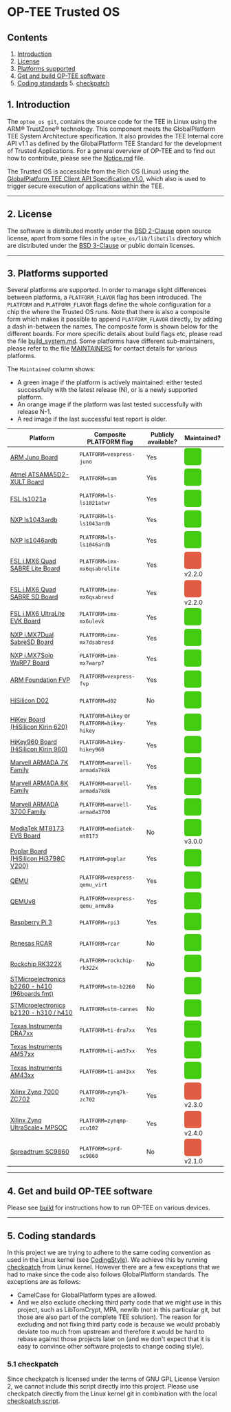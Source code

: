 # OP-TEE Trusted OS
## Contents
1. [Introduction](#1-introduction)
2. [License](#2-license)
3. [Platforms supported](#3-platforms-supported)
4. [Get and build OP-TEE software](#4-get-and-build-op-tee-software)
5. [Coding standards](#5-coding-standards)
    5. [checkpatch](#51-checkpatch)

## 1. Introduction
The `optee_os git`, contains the source code for the TEE in Linux using the
ARM&reg; TrustZone&reg; technology. This component meets the GlobalPlatform
TEE System Architecture specification. It also provides the TEE Internal core API
v1.1 as defined by the GlobalPlatform TEE Standard for the development of
Trusted Applications. For a general overview of OP-TEE and to find out how to
contribute, please see the [Notice.md](Notice.md) file.

The Trusted OS is accessible from the Rich OS (Linux) using the
[GlobalPlatform TEE Client API Specification v1.0](http://www.globalplatform.org/specificationsdevice.asp),
which also is used to trigger secure execution of applications within the TEE.

---
## 2. License
The software is distributed mostly under the
[BSD 2-Clause](http://opensource.org/licenses/BSD-2-Clause) open source
license, apart from some files in the `optee_os/lib/libutils` directory
which are distributed under the
[BSD 3-Clause](http://opensource.org/licenses/BSD-3-Clause) or public domain
licenses.

---
## 3. Platforms supported
Several platforms are supported. In order to manage slight differences
between platforms, a `PLATFORM_FLAVOR` flag has been introduced.
The `PLATFORM` and `PLATFORM_FLAVOR` flags define the whole configuration
for a chip the where the Trusted OS runs. Note that there is also a
composite form which makes it possible to append `PLATFORM_FLAVOR` directly,
by adding a dash in-between the names. The composite form is shown below
for the different boards. For more specific details about build flags etc,
please read the file [build_system.md](documentation/build_system.md). Some
platforms have different sub-maintainers, please refer to the file
[MAINTAINERS](MAINTAINERS) for contact details for various platforms.

The `Maintained` column shows:

- A green image if the platform is actively maintained: either tested successfully
  with the latest release (N), or is a newly supported platform.
- An orange image if the platform was last tested successfully with release N-1.
- A red image if the last successful test report is older.

<!-- Please keep this list sorted in alphabetic order -->
| Platform | Composite PLATFORM flag | Publicly available? | Maintained? |
|----------|-------------------------|---------------------|-------------|
| [ARM Juno Board](http://www.arm.com/products/tools/development-boards/versatile-express/juno-arm-development-platform.php) |`PLATFORM=vexpress-juno`| Yes | ![Actively Maintained](documentation/images/green.svg) |
| [Atmel ATSAMA5D2-XULT Board](http://www.atmel.com/tools/atsama5d2-xult.aspx)|`PLATFORM=sam`| Yes | ![Actively Maintained](documentation/images/green.svg) |
| [FSL ls1021a](http://www.freescale.com/tools/embedded-software-and-tools/hardware-development-tools/tower-development-boards/mcu-and-processor-modules/powerquicc-and-qoriq-modules/qoriq-ls1021a-tower-system-module:TWR-LS1021A?lang_cd=en)|`PLATFORM=ls-ls1021atwr`| Yes | ![Actively maintained](documentation/images/green.svg) |
| [NXP ls1043ardb](http://www.nxp.com/products/microcontrollers-and-processors/power-architecture-processors/qoriq-platforms/developer-resources/qoriq-ls1043a-reference-design-board:LS1043A-RDB)|`PLATFORM=ls-ls1043ardb`| Yes | ![Actively Maintained](documentation/images/green.svg) |
| [NXP ls1046ardb](http://www.nxp.com/products/microcontrollers-and-processors/power-architecture-processors/qoriq-platforms/developer-resources/qoriq-ls1046a-reference-design-board:LS1046A-RDB)|`PLATFORM=ls-ls1046ardb`| Yes | ![Actively Maintained](documentation/images/green.svg) |
| [FSL i.MX6 Quad SABRE Lite Board](https://boundarydevices.com/product/sabre-lite-imx6-sbc/) |`PLATFORM=imx-mx6qsabrelite`| Yes | ![Not maintained](documentation/images/red.svg) v2.2.0 |
| [FSL i.MX6 Quad SABRE SD Board](http://www.nxp.com/products/software-and-tools/hardware-development-tools/sabre-development-system/sabre-board-for-smart-devices-based-on-the-i.mx-6quad-applications-processors:RD-IMX6Q-SABRE) |`PLATFORM=imx-mx6qsabresd`| Yes | ![Not maintained](documentation/images/red.svg) v2.2.0 |
| [FSL i.MX6 UltraLite EVK Board](http://www.freescale.com/products/arm-processors/i.mx-applications-processors-based-on-arm-cores/i.mx-6-processors/i.mx6qp/i.mx6ultralite-evaluation-kit:MCIMX6UL-EVK) |`PLATFORM=imx-mx6ulevk`| Yes | ![Actively Maintained](documentation/images/green.svg) |
| [NXP i.MX7Dual SabreSD Board](http://www.nxp.com/products/software-and-tools/hardware-development-tools/sabre-development-system/sabre-board-for-smart-devices-based-on-the-i.mx-7dual-applications-processors:MCIMX7SABRE) |`PLATFORM=imx-mx7dsabresd`| Yes | ![Actively Maintained](documentation/images/green.svg) |
| [NXP i.MX7Solo WaRP7 Board](http://www.nxp.com/products/developer-resources/reference-designs/warp7-next-generation-iot-and-wearable-development-platform:WARP7) |`PLATFORM=imx-mx7warp7`| Yes | ![Actively Maintained](documentation/images/green.svg) |
| [ARM Foundation FVP](https://developer.arm.com/products/system-design/fixed-virtual-platforms) |`PLATFORM=vexpress-fvp`| Yes | ![Actively Maintained](documentation/images/green.svg) |
| [HiSilicon D02](http://open-estuary.org/d02-2)|`PLATFORM=d02`| No | ![Actively Maintained](documentation/images/green.svg) |
| [HiKey Board (HiSilicon Kirin 620)](https://www.96boards.org/product/hikey)|`PLATFORM=hikey` or `PLATFORM=hikey-hikey`| Yes | ![Actively Maintained](documentation/images/green.svg) |
| [HiKey960 Board (HiSilicon Kirin 960)](https://www.96boards.org/product/hikey960)|`PLATFORM=hikey-hikey960`| Yes | ![Actively Maintained](documentation/images/green.svg) |
| [Marvell ARMADA 7K Family](http://www.marvell.com/embedded-processors/armada-70xx/)|`PLATFORM=marvell-armada7k8k`| Yes | ![Actively Maintained](documentation/images/green.svg) |
| [Marvell ARMADA 8K Family](http://www.marvell.com/embedded-processors/armada-80xx/)|`PLATFORM=marvell-armada7k8k`| Yes | ![Actively Maintained](documentation/images/green.svg) |
| [Marvell ARMADA 3700 Family](http://www.marvell.com/embedded-processors/armada-3700/)|`PLATFORM=marvell-armada3700`| Yes | ![Actively Maintained](documentation/images/green.svg) |
| [MediaTek MT8173 EVB Board](https://www.mediatek.com/products/tablets/mt8173)|`PLATFORM=mediatek-mt8173`| No | ![Not maintained](documentation/images/green.svg) v3.0.0 |
| [Poplar Board (HiSilicon Hi3798C V200)](https://www.96boards.org/product/poplar)|`PLATFORM=poplar`| Yes | ![Actively Maintained](documentation/images/green.svg) |
| [QEMU](http://wiki.qemu.org/Main_Page) |`PLATFORM=vexpress-qemu_virt`| Yes | ![Actively Maintained](documentation/images/green.svg) |
| [QEMUv8](http://wiki.qemu.org/Main_Page) |`PLATFORM=vexpress-qemu_armv8a`| Yes | ![Actively Maintained](documentation/images/green.svg) |
| [Raspberry Pi 3](https://www.raspberrypi.org/products/raspberry-pi-3-model-b) |`PLATFORM=rpi3`| Yes | ![Actively maintained](documentation/images/green.svg) |
| [Renesas RCAR](https://www.renesas.com/en-sg/solutions/automotive/products/rcar-h3.html)|`PLATFORM=rcar`| No | ![Actively maintained](documentation/images/green.svg) |
| [Rockchip RK322X](http://www.rock-chips.com/a/en/products/RK32_Series/2016/1109/799.html) |`PLATFORM=rockchip-rk322x`| No | ![Actively maintained](documentation/images/green.svg) |
| [STMicroelectronics b2260 - h410 (96boards fmt)](http://www.st.com/web/en/catalog/mmc/FM131/SC999/SS1628/PF258776) |`PLATFORM=stm-b2260`| No | ![Actively maintained](documentation/images/green.svg) |
| [STMicroelectronics b2120 - h310 / h410](http://www.st.com/web/en/catalog/mmc/FM131/SC999/SS1628/PF258776) |`PLATFORM=stm-cannes`| No | ![Actively maintained](documentation/images/green.svg) |
| [Texas Instruments DRA7xx](http://www.ti.com/processors/automotive-processors/drax-infotainment-socs/overview.html)|`PLATFORM=ti-dra7xx`| Yes | ![Actively maintained](documentation/images/green.svg) |
| [Texas Instruments AM57xx](http://www.ti.com/processors/sitara/arm-cortex-a15/am57x/overview.html)|`PLATFORM=ti-am57xx`| Yes | ![Actively maintained](documentation/images/green.svg) |
| [Texas Instruments AM43xx](http://www.ti.com/processors/sitara/arm-cortex-a9/am438x/overview.html)|`PLATFORM=ti-am43xx`| Yes | ![Actively maintained](documentation/images/green.svg) |
| [Xilinx Zynq 7000 ZC702](http://www.xilinx.com/products/boards-and-kits/ek-z7-zc702-g.html)|`PLATFORM=zynq7k-zc702`| Yes | ![Not maintained](documentation/images/red.svg) v2.3.0 |
| [Xilinx Zynq UltraScale+ MPSOC](http://www.xilinx.com/products/silicon-devices/soc/zynq-ultrascale-mpsoc.html)|`PLATFORM=zynqmp-zcu102`| Yes | ![Not maintained](documentation/images/red.svg) v2.4.0 |
| [Spreadtrum SC9860](http://www.spreadtrum.com/en/SC9860GV.html)|`PLATFORM=sprd-sc9860`| No | ![Not maintained](documentation/images/red.svg) v2.1.0 |

---
## 4. Get and build OP-TEE software
Please see [build] for instructions how to run OP-TEE on various devices.

---
## 5. Coding standards
In this project we are trying to adhere to the same coding convention as used in
the Linux kernel (see
[CodingStyle](https://www.kernel.org/doc/Documentation/process/coding-style.rst)). We achieve this by running
[checkpatch](http://git.kernel.org/cgit/linux/kernel/git/torvalds/linux.git/tree/scripts/checkpatch.pl)
from Linux kernel. However there are a few exceptions that we had to make since
the code also follows GlobalPlatform standards. The exceptions are as follows:

- CamelCase for GlobalPlatform types are allowed.
- And we also exclude checking third party code that we might use in this
  project, such as LibTomCrypt, MPA, newlib (not in this particular git, but
  those are also part of the complete TEE solution). The reason for excluding
  and not fixing third party code is because we would probably deviate too much
  from upstream and therefore it would be hard to rebase against those projects
  later on (and we don't expect that it is easy to convince other software
  projects to change coding style).

### 5.1 checkpatch
Since checkpatch is licensed under the terms of GNU GPL License Version 2, we
cannot include this script directly into this project. Please use checkpatch
directly from the Linux kernel git in combination with the local [checkpatch
script].

[build]: https://github.com/OP-TEE/build
[checkpatch script]: scripts/checkpatch.sh
